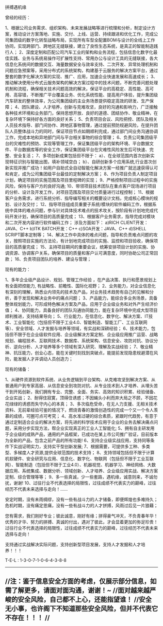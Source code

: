 拼搏遇机缘



曾经的经历：

1、根据公司业务需求、组织架构、未来发展战略等进行梳理和分析，制定设计方案，推动设计方案落地、实施、交付、上线、运营、持续跟进和优化工作，完成公司集团级的数字化转型战略布局，实现所有车型全配置BOM与设计的全线上工作协同，实现跨部门、跨地区无缝联接，建立了良性生态系统，是真正的智能制造践行人；
2、深度定制和匹配公司汽车工业的架构和业务流程，包括信息化数字化最佳实践、业务与系统易操作可扩展性支持、常用办公与设计工具的无缝联接，各大信息化系统间的数据交互、海量数据安全与效率支持、二次开发、异常处理机制和问题应急预案等，采用分布式的系统架构，构建基于云服务的解决方案平台，通过整套的数字化解决方案的实现、推广、应用，加速企业快速发展和高速成长；
3、推动解决使用分布式云服务架构的解决方案过程中的技术问题，不断完善问题处理机制和流程，确保相关技术问题高效的解决，保证平台的高稳定、高性能、高可用、高容错，不断推广平台覆盖业务、优化系统性能、提高用户体验，提升集团级汽车研发的整体效率，为公司集团级的主业务场景提供稳定高效的研发、生产保障；
4、团队建设、人才培养，创新与克难攻坚，良好的沟通和影响力，广泛接触各种技术环境和业务部门，保持思想开放、良好的道德、团结协作、敬业精神，在复杂环境下保持好各方面的良好关系；
5、负责项目会议、风险把控、团队及相关人员技术指导、部门间协作、跨地区事物管理，通过提前预防规避风险，在提升团队人员整体战斗力的同时，保证项目节点如期顺利完成，通过部门间业务沟通协调工作，完成本地和异地部门间与平台相关事物的综合管理；
6、负责公司集团级平台的灾难性的预防、实现等管理工作，保证集团级平台的架构环境、平台数据文件、平台数据库等的安全工作，保证集团级平台在灾难性风险发生后可快速、完整、安全复活；
7、多项创新成果包括但不限于：
a）、在全球范围内首次创新实现特征识别与智能出图，填补领域空白；
b）、自研创新多个应用系统,行业首次创新实现并推广成功！如用户自助式全自动智能化解决方案一经推广就迅速获得认可和肯定，成为公司集团级平台最佳的定制解决方案；
8、作为项目负责人制定项目计划，确定项目的实施范围及项目里程碑的实现；
9、严格控制项目过程中的实施风险，保持与客户方的良好沟通;
10、带领项目技术团队在重点客户现场进行项目的分析、设计及开发工作，对项目范围及项目交付质量进行过程控制；
11、根据客户业务需求，进行系统分析、指导编写相关的概要设计文档，完成核心模块的规划、设计及交付；
12、指导项目组成员重要子系统/模块的软件编码工作，根据系统中具体的难点问题，参与针对具体技术难点的技术攻关，按阶段有计划地完成代码开发计划，确保项目的高质量完成；
13、根据客户业务需求，指导完成对模块和二次开发内容进行软件编码工作；
涉及方面如下：
a)RICH CLIENT开发：JAVA、C++
b)ITK BATCH开发：C++
c)SOA开发：JAVA、C++
d)SHELL SCRIPT脚本定制等；
14、解决工作中具体的难点问题，指导和负责难点问题的攻关，按照项目实施的方法论，有计划地完成项目的实施、监控和项目验收，确保项目的高质量完成；
15、主持项目期间的重要会议，统筹安排项目计划的实施、协调资源、协调客户关系，确保项目的质量和客户认可满意度，同时协助公司正常回款；
16、负责项目团队的培养、建设与管理；




现有的能力：

1、多年企业级产品设计、规划、管理工作经验 ，在产品决策、执行和愿景规划上有全面把控能力, 有战略性、前瞻性、国际化视野；
2、业务能力，对企业信息化有深刻的理解，熟悉业内领先的技术及产品，对业务技术趋势有自己的见解和分析，善于发现和解决业务中的痛点问题；
3、产品能力，能综合多业务场景，具备整体规划能力，可形成特色解决方案及产品，应用于企业级业务和对外产生经济价值；
4、协同能力，具备良好的团队沟通协同能力，能在复杂环境中完成大型项目顺利推进，支持结果导向；
5、行业能力，在信息化、数字化、解决方案、IT技术、工业智能化（包括但不限于工业4.0、智能制造、智能工厂、工业互联网等）、安全领域、人才发掘与培养等领域，有实战和深耕经验；
6、技术能力，包括但不限于在企业级软件应用、企业级解决方案定制、企业级应用推广运营、战略规划、编程技术、互联网技术、数据库、系统架构、信息安全、攻防对抗、协议分析、逆向分析、人才培养等多个领域有深入研究、理解及实战经验；
7、敬业精神、抗压能力，创业心态，能在关键时刻找到突破点，能提前发现隐患规避潜在风险，能发掘人才并调动人员创造力；


现有的储备：

1、从硬件资源到软件系统、从业务逻辑到平台架构、从克难攻坚到解决方案、从普通用户到专家高层、从信息安全到攻防对抗、从专业技术到人才培养、从埋头苦干到开拓创新，我们拥有专业、完整、全面、务实、高效的知识积累、经验储备、企业实战；
2、耐得住寂寞，顶得住诱惑；不因蝇头小利而弃大局之不顾，不因花花绿绿的诱惑而失守内心的本真；
3、多次临危受命，在无人力支援、无相关技术资料、无前辈经验可鉴的情况下，燃烧青春的激情创造性的完成一个又一个令人羡慕的成绩，可圈可点可考究；
4、高水准过硬的综合素质，紧跟时代趋势，有意于通过定制适合企业的解决方案，将先进的科学技术应用于企业的业务去解决痛点问题，采用分步实现方法，帮企业实现真正的工业人工智能化;
5、拥有自主研发用于企业级的成熟产品，通用的产品框架，已成功在某上市公司推广验证，目前版本为全新的产品，包含之前产品的所有功能!
6、支持企业级实战应用，支持同等条件下实战证明实力，支持实干型创新发展;
7、根据需要，可提供多工种、多类型、多梯度人才资源,提供全球范围的技术支持；
8、支持领域包括但不限于计算机软硬件、安全研究与应用、信息化、数字化、物联网（包括但不限于工业互联网）、智能制造（包括但不限于工业4.0）、机器视觉、机器学习、神经网络、大数据应用、系统集成、数据分析、领域创新、人才培养、企业级应用实战、解决方案定制、综合管理等等；
9、多一些真诚，少一些套路，遇机缘，诚意则来，不诚勿扰，谢谢!
10、过往行业不代表选择的局限性，过往成绩不代表实力的巅峰，过往经历不代表未来选择与走向！......


安定时期，没有未雨绸缪，没有一些有战斗力的人才储备，即便辉煌也多难持久；
危机时期，没有痛定思痛，没有一些有战斗力的人才拼搏，风雨过后见一片狼藉；


您有需求，我们刚好专业；彼此诚意，刚好有缘；拼得豪气冲天，不负青春年华！
优秀的才华、努力的拼搏、真诚的付出，遇对了彼此，才会显着更加的弥足珍贵！
过往行业不代表选择的局限性，过往成绩不代表实力的巅峰，过往经历不代表未来选择与走向！


支持通过实战解决实际问题，支持创新型项目发展，支持人才发掘和人才培养！！！

T-E-L : 1-3-0-7-1-0-6-4-3-8-8

--------------------------------------------------------------------------------------------------------
//注：鉴于信息安全方面的考虑，仅展示部分信息，如需了解更多，请面对面沟通，谢谢！~
//面对越来越严峻的安全风险，自己都不上心，还能指望谁！
//安全无小事，也许阁下不知道那些安全风险，但并不代表它不存在！！！
//
--------------------------------------------------------------------------------------------------------

